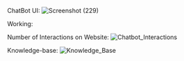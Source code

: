 ChatBot UI:
![Screenshot (229)](https://github.com/user-attachments/assets/1f65ec5b-eacb-4ef1-920a-5c8e11b73e02)

Working:


Number of Interactions on Website:
![Chatbot_Interactions](https://github.com/user-attachments/assets/cb56e960-fdba-4c33-8b77-dcb62f05737c)

Knowledge-base:
![Knowledge_Base](https://github.com/user-attachments/assets/d4204899-c29b-45f6-802d-44a6a4a29b45)



